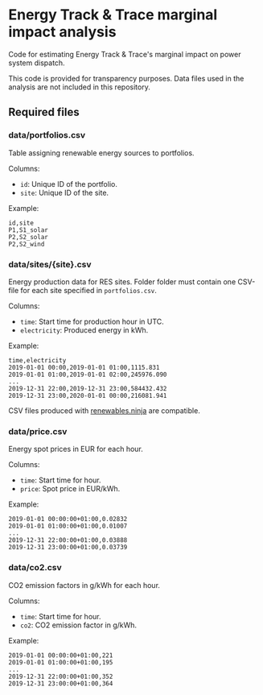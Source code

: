 # Energy Track & Trace marginal impact analysis

Code for estimating Energy Track & Trace's marginal impact on power system dispatch.

This code is provided for transparency purposes.
Data files used in the analysis are not included in this repository.

## Required files

### data/portfolios.csv

Table assigning renewable energy sources to portfolios.

Columns:
* `id`: Unique ID of the portfolio.
* `site`: Unique ID of the site.

Example:
```
id,site
P1,S1_solar
P2,S2_solar
P2,S2_wind
```

### data/sites/{site}.csv

Energy production data for RES sites.
Folder folder must contain one CSV-file for each site specified in `portfolios.csv`.

Columns:
* `time`: Start time for production hour in UTC.
* `electricity`: Produced energy in kWh.

Example:
```
time,electricity
2019-01-01 00:00,2019-01-01 01:00,1115.831
2019-01-01 01:00,2019-01-01 02:00,245976.090
...
2019-12-31 22:00,2019-12-31 23:00,584432.432
2019-12-31 23:00,2020-01-01 00:00,216081.941
```

CSV files produced with [renewables.ninja](https://renewables.ninja) are compatible.

### data/price.csv

Energy spot prices in EUR for each hour.

Columns:
* `time`: Start time for hour.
* `price`: Spot price in EUR/kWh.

Example:
```
2019-01-01 00:00:00+01:00,0.02832
2019-01-01 01:00:00+01:00,0.01007
...
2019-12-31 22:00:00+01:00,0.03888
2019-12-31 23:00:00+01:00,0.03739
```

### data/co2.csv

CO2 emission factors in g/kWh for each hour.

Columns:
* `time`: Start time for hour.
* `co2`: CO2 emission factor in g/kWh.

Example:
```
2019-01-01 00:00:00+01:00,221
2019-01-01 01:00:00+01:00,195
...
2019-12-31 22:00:00+01:00,352
2019-12-31 23:00:00+01:00,364
```
